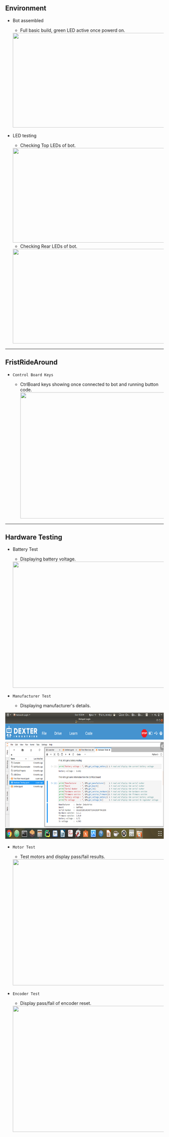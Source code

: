  ## Environment 
 
 * Bot assembled
 
   - Full basic build, green LED active once powerd on.
   <img src="https://github.com/GWoodz/RoboticsFall2019GSU/blob/master/ModuleOne/Photos/PowerLightOn.jpg" width="500" height="300">
   
   
 * LED testing
 
   - Checking Top LEDs of bot. 
   <img src="https://github.com/GWoodz/RoboticsFall2019GSU/blob/master/ModuleOne/Photos/TopLED.jpg" width="500" height="300">
   
   - Checking Rear LEDs of bot. 
   <img src="https://github.com/GWoodz/RoboticsFall2019GSU/blob/master/ModuleOne/Photos/RearLED.jpg" width="500" height="300">


---


## FristRideAround

  * `Control Board Keys`
  
    - CtrlBoard keys showing once connected to bot and running button code. <img src="https://github.com/GWoodz/RoboticsFall2019GSU/blob/master/ModuleOne/Photos/Exercise3ControlKeys.png" width="800" height="400">
    
---


## Hardware Testing

 * Battery Test
 
   - Displaying battery voltage.
   <img src="https://github.com/GWoodz/RoboticsFall2019GSU/blob/master/ModuleOne/Photos/BatteryLevel.png" width="800" height="400">
   
   
 * `Manufacturer Test`
 
   - Displaying manufacturer's details.
  <img src="https://github.com/GWoodz/CSC-4120-6120-INTRODUCTION-TO-ROBOTICS/blob/master/ModuleOne/Photos/HardwareInfoCheck.png" width="800" height="400">
 
 
 
 * `Motor Test`
 
    - Test motors and display pass/fail results. 
    <img src="https://github.com/GWoodz/RoboticsFall2019GSU/blob/master/ModuleOne/Photos/HardwareTest.png" width="800" height="400">
 
 
 
 * `Encoder Test`
 
   - Display pass/fail of encoder reset.
   <img src="https://github.com/GWoodz/RoboticsFall2019GSU/blob/master/ModuleOne/Photos/DriveTest.png" width="800" height="400">

